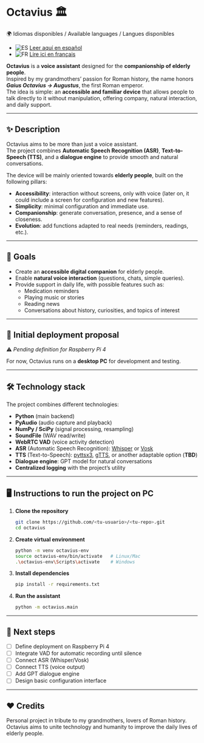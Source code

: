 # Octavius 🏛️
🌍 Idiomas disponibles / Available languages  / Langues disponibles

- ![ES](https://flagcdn.com/w20/es.png) [Leer aquí en español](README.md)
- ![FR](https://flagcdn.com/w20/fr.png) [Lire ici en français](README.fr.md)

**Octavius** is a **voice assistant** designed for the **companionship of elderly people**.  
Inspired by my grandmothers’ passion for Roman history, the name honors ***Gaius Octavius → Augustus***, the first Roman emperor.  
The idea is simple: an **accessible and familiar device** that allows people to talk directly to it without manipulation, offering company, natural interaction, and daily support.

---

## ✨ Description

Octavius aims to be more than just a voice assistant.  
The project combines **Automatic Speech Recognition (ASR)**, **Text-to-Speech (TTS)**, and a **dialogue engine** to provide smooth and natural conversations.  

The device will be mainly oriented towards **elderly people**, built on the following pillars:

- **Accessibility**: interaction without screens, only with voice (later on, it could include a screen for configuration and new features).  
- **Simplicity**: minimal configuration and immediate use.  
- **Companionship**: generate conversation, presence, and a sense of closeness.  
- **Evolution**: add functions adapted to real needs (reminders, readings, etc.).

---

## 🎯 Goals

- Create an **accessible digital companion** for elderly people.  
- Enable **natural voice interaction** (questions, chats, simple queries).  
- Provide support in daily life, with possible features such as:  
  - Medication reminders  
  - Playing music or stories  
  - Reading news  
  - Conversations about history, curiosities, and topics of interest  

---

## 🚀 Initial deployment proposal

⚠️ *Pending definition for Raspberry Pi 4*  

For now, Octavius runs on a **desktop PC** for development and testing.

---

## 🛠️ Technology stack

The project combines different technologies:

- **Python** (main backend)  
- **PyAudio** (audio capture and playback)  
- **NumPy / SciPy** (signal processing, resampling)  
- **SoundFile** (WAV read/write)  
- **WebRTC VAD** (voice activity detection)  
- **ASR** (Automatic Speech Recognition): [Whisper](https://github.com/openai/whisper) or [Vosk](https://alphacephei.com/vosk/)  
- **TTS** (Text-to-Speech): [pyttsx3](https://pyttsx3.readthedocs.io/), [gTTS](https://pypi.org/project/gTTS/), or another adaptable option (**TBD**)  
- **Dialogue engine**: GPT model for natural conversations  
- **Centralized logging** with the project’s utility  

---

## 🖥️ Instructions to run the project on PC

1. **Clone the repository**
   ```bash
   git clone https://github.com/<tu-usuario>/<tu-repo>.git
   cd octavius
   ```
2. **Create virtual environment**
    ```bash
    python -m venv octavius-env
    source octavius-env/bin/activate   # Linux/Mac
    .\octavius-env\Scripts\activate    # Windows
    ```
3. **Install dependencies**
    ```bash
    pip install -r requirements.txt
    ```
4. **Run the assistant**
    ```bash
    python -m octavius.main
    ```
---

## 📌 Next steps

- [ ] Define deployment on Raspberry Pi 4
- [ ] Integrate VAD for automatic recording until silence
- [ ] Connect ASR (Whisper/Vosk)  
- [ ] Connect TTS (voice output)
- [ ] Add GPT dialogue engine
- [ ] Design basic configuration interface

---

## ❤️ Credits

Personal project in tribute to my grandmothers, lovers of Roman history.
Octavius aims to unite technology and humanity to improve the daily lives of elderly people.